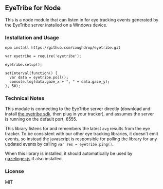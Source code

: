 ## EyeTribe for Node

This is a node module that can listen in for eye tracking events
generated by the EyeTribe server installed on a Windows device.

### Installation and Usage

`npm install https://github.com/coughdrop/eyetribe.git`

```
var eyetribe = require('eyetribe');

eyetribe.setup();

setInterval(function() {
  var data = eyetribe.poll();
  console.log(data.gaze_x + ", " + data.gaze_y);
}, 50);
```

### Technical Notes
This module is connecting to the EyeTribe server directly (download and install 
[the eyetribe sdk](https://theeyetribe.com/order/my-account/), then plug in your tracker), and assumes 
the server is running on the default port, 6555.

This library listens for and remembers the latest `avg` results from the eye tracker.
To be consistent with our other eye tracking libraries, it doesn't emit events, so instead
the javascript is responsible for polling the library for any updated events by calling
`var res = eyetribe.ping()`.

When this library is installed, it should automatically be used by 
[gazelinger.js](https://github.com/CoughDrop/gazelinger) if also installed.

### License

MIT
